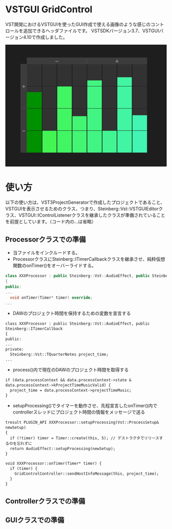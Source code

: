 # VSTGUI GridControl
VST開発におけるVSTGUIを使ったGUI作成で使える画像のような感じのコントロールを追加できるヘッダファイルです。
VSTSDKバージョン3.7、VSTGUIバージョン4.10で作成しました。

![Screenshot](https://github.com/Takacie/VSTGUI-GridControl/blob/main/images/screenshot.png "screenshot")

# 使い方
以下の使い方は、VST3ProjectGeneratorで作成したプロジェクトであること、VSTGUIを表示させるためのクラス、つまり、Steinberg::Vst::VSTGUIEditorクラス、VSTGUI::IControlListenerクラスを継承したクラスが準備されていることを前提としています。（コード内の...は省略）

## Processorクラスでの準備
* 当ファイルをインクルードする。
* ProcessorクラスにSteinberg::ITimerCallbackクラスを継承させ、純粋仮想関数のonTimer()をオーバーライドする。
```c++
class XXXProcessor : public Steinberg::Vst::AudioEffect, public Steinberg::ITimerCallback
{
public:
...
  void onTimer(Timer* timer) override;
...
```
* DAWのプロジェクト時間を保持するための変数を宣言する
```
class XXXProcessor : public Steinberg::Vst::AudioEffect, public Steinberg::ITimerCallback
{
public:
...
private:
  Steinberg::Vst::TQuarterNotes project_time;
...
```
* process()内で現在のDAWのプロジェクト時間を取得する
```
if (data.processContext && data.processContext->state & data.processContext->kProjectTimeMusicValid) {
  project_time = data.processContext->projectTimeMusic;
}
```
* setupProcessing()でタイマーを動作させ、先程宣言したonTimer()内でcontrollerスレッドにプロジェクト時間の情報をメッセージで送る
```
tresult PLUGIN_API XXXProcessor::setupProcessing(Vst::ProcessSetup& newSetup)
{
  if (!timer) timer = Timer::create(this, 5); // デストラクタでリリースするのを忘れずに
  return AudioEffect::setupProcessing(newSetup);
}
```
```
void XXXProcessor::onTimer(Timer* timer) {
  if (timer) {
    GridControlController::sendHostInfoMessage(this, project_time);
  }
}
```

## Controllerクラスでの準備

## GUIクラスでの準備 

